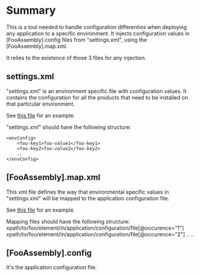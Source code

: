 # Summary

This is a tool needed to handle configuration differenties when deploying any application to a specific environment. It injects configuration values in [FooAssembly].config files from "settings.xml", using the [FooAssembly].map.xml.

It relies to the existence of those 3 files for any injection.

## settings.xml

"settings.xml" is an environment specific file with configuration values. It contains the configuration for all the products that need to be installed on that particular environment.

See [this file](https://github.com/BedeGaming/config/blob/develop/staging/37.188.117.219/settings.xml) for an example.

"settings.xml" should have the following structure:
	
	<envConfig>
		<foo-key1>foo-value1</foo-key1>
		<foo-key2>foo-value2</foo-key2>
		..
	</envConfig>

## [FooAssembly].map.xml

This xml file defines the way that environmental specific values in "settings.xml" will be mapped to the application configuration file.

See [this file](https://github.com/BedeGaming/sgp-core/blob/develop/src/SGP.Wallet.Service/SGP.Wallet.Service.exe.map.xml) for an example.

Mapping files should have the following structure:
	<mappings>
	  <map key="foo-key-from-settings-file">
		<to>xpath/to/foo/element/in/application/configuration/file[@occurence="1"]</to>
		<to>xpath/to/foo/element/in/application/configuration/file[@occurence="2"]</to>
		..
	  </map>
	  ..
	</mappings>
	
## [FooAssembly].config

It's the application configuration file.

